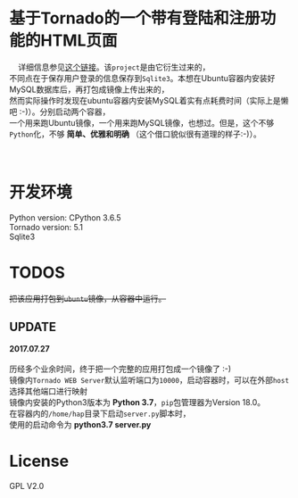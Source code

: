 # 基于Tornado的一个带有登陆和注册功能的HTML页面
&nbsp;&nbsp;&nbsp;&nbsp;详细信息参见[这个链接](https://github.com/Iflier/TornadoLoginPage)。该`project`是由它衍生过来的，</br>
不同点在于保存用户登录的信息保存到`Sqlite3`。本想在Ubuntu容器内安装好MySQL数据库后，再打包成镜像上传出来的，</br>
然而实际操作时发现在ubuntu容器内安装MySQL着实有点耗费时间（实际上是懒吧 :-)）。分别启动两个容器，</br>
一个用来跑Ubuntu镜像，一个用来跑MySQL镜像，也想过。但是，这个不够`Python`化，不够 **简单、优雅和明确** （这个借口貌似很有道理的样子:-)）。</br>
</br>
</br>
# 开发环境
Python version: CPython 3.6.5</br>
Tornado version: 5.1</br>
Sqlite3</br>
# TODOS
~~把该应用打包到`ubuntu`镜像，从容器中运行。~~</br>
## UPDATE
**2017.07.27**</br>
</br>
历经多个业余时间，终于把一个完整的应用打包成一个镜像了 :-)</br>
镜像内`Tornado WEB Server`默认监听端口为`10000`，启动容器时，可以在外部`host`选择其他端口进行映射</br>
镜像内安装的Python3版本为 **Python 3.7**，`pip`包管理器为Version 18.0。</br>
在容器内的`/home/hap`目录下启动`server.py`脚本时，</br>
使用的启动命令为 **python3.7 server.py**</br>

# License
GPL V2.0</br>